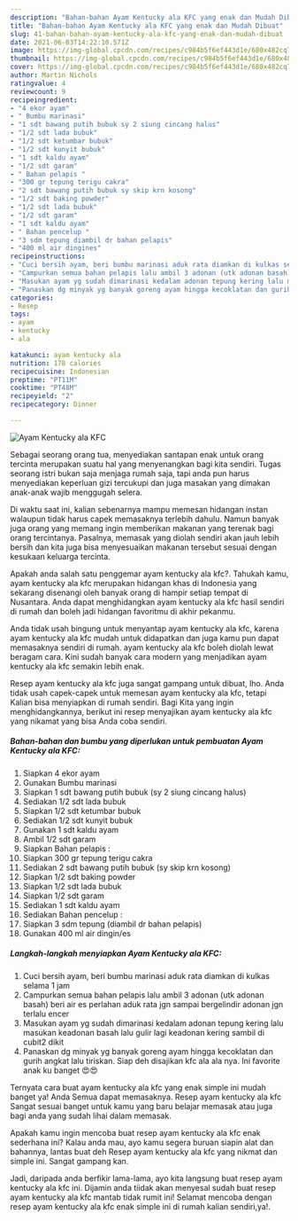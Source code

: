 ```yaml
---
description: "Bahan-bahan Ayam Kentucky ala KFC yang enak dan Mudah Dibuat"
title: "Bahan-bahan Ayam Kentucky ala KFC yang enak dan Mudah Dibuat"
slug: 41-bahan-bahan-ayam-kentucky-ala-kfc-yang-enak-dan-mudah-dibuat
date: 2021-06-03T14:22:10.571Z
image: https://img-global.cpcdn.com/recipes/c984b5f6ef443d1e/680x482cq70/ayam-kentucky-ala-kfc-foto-resep-utama.jpg
thumbnail: https://img-global.cpcdn.com/recipes/c984b5f6ef443d1e/680x482cq70/ayam-kentucky-ala-kfc-foto-resep-utama.jpg
cover: https://img-global.cpcdn.com/recipes/c984b5f6ef443d1e/680x482cq70/ayam-kentucky-ala-kfc-foto-resep-utama.jpg
author: Martin Nichols
ratingvalue: 4
reviewcount: 9
recipeingredient:
- "4 ekor ayam"
- " Bumbu marinasi"
- "1 sdt bawang putih bubuk sy 2 siung cincang halus"
- "1/2 sdt lada bubuk"
- "1/2 sdt ketumbar bubuk"
- "1/2 sdt kunyit bubuk"
- "1 sdt kaldu ayam"
- "1/2 sdt garam"
- " Bahan pelapis "
- "300 gr tepung terigu cakra"
- "2 sdt bawang putih bubuk sy skip krn kosong"
- "1/2 sdt baking powder"
- "1/2 sdt lada bubuk"
- "1/2 sdt garam"
- "1 sdt kaldu ayam"
- " Bahan pencelup "
- "3 sdm tepung diambil dr bahan pelapis"
- "400 ml air dingines"
recipeinstructions:
- "Cuci bersih ayam, beri bumbu marinasi aduk rata diamkan di kulkas selama 1 jam"
- "Campurkan semua bahan pelapis lalu ambil 3 adonan (utk adonan basah) beri air es perlahan aduk rata jgn sampai bergelindir adonan jgn terlalu encer"
- "Masukan ayam yg sudah dimarinasi kedalam adonan tepung kering lalu masukan keadonan basah lalu gulir lagi keadonan kering sambil di cubit2 dikit"
- "Panaskan dg minyak yg banyak goreng ayam hingga kecoklatan dan gurih angkat lalu tiriskan. Siap deh disajikan kfc ala ala nya. Ini favorite anak ku banget 😍😍"
categories:
- Resep
tags:
- ayam
- kentucky
- ala

katakunci: ayam kentucky ala 
nutrition: 178 calories
recipecuisine: Indonesian
preptime: "PT11M"
cooktime: "PT48M"
recipeyield: "2"
recipecategory: Dinner

---
```



![Ayam Kentucky ala KFC](https://img-global.cpcdn.com/recipes/c984b5f6ef443d1e/680x482cq70/ayam-kentucky-ala-kfc-foto-resep-utama.jpg)

Sebagai seorang orang tua, menyediakan santapan enak untuk orang tercinta merupakan suatu hal yang menyenangkan bagi kita sendiri. Tugas seorang istri bukan saja menjaga rumah saja, tapi anda pun harus menyediakan keperluan gizi tercukupi dan juga masakan yang dimakan anak-anak wajib menggugah selera.

Di waktu  saat ini, kalian sebenarnya mampu memesan hidangan instan walaupun tidak harus capek memasaknya terlebih dahulu. Namun banyak juga orang yang memang ingin memberikan makanan yang terenak bagi orang tercintanya. Pasalnya, memasak yang diolah sendiri akan jauh lebih bersih dan kita juga bisa menyesuaikan makanan tersebut sesuai dengan kesukaan keluarga tercinta. 



Apakah anda salah satu penggemar ayam kentucky ala kfc?. Tahukah kamu, ayam kentucky ala kfc merupakan hidangan khas di Indonesia yang sekarang disenangi oleh banyak orang di hampir setiap tempat di Nusantara. Anda dapat menghidangkan ayam kentucky ala kfc hasil sendiri di rumah dan boleh jadi hidangan favoritmu di akhir pekanmu.

Anda tidak usah bingung untuk menyantap ayam kentucky ala kfc, karena ayam kentucky ala kfc mudah untuk didapatkan dan juga kamu pun dapat memasaknya sendiri di rumah. ayam kentucky ala kfc boleh diolah lewat beragam cara. Kini sudah banyak cara modern yang menjadikan ayam kentucky ala kfc semakin lebih enak.

Resep ayam kentucky ala kfc juga sangat gampang untuk dibuat, lho. Anda tidak usah capek-capek untuk memesan ayam kentucky ala kfc, tetapi Kalian bisa menyiapkan di rumah sendiri. Bagi Kita yang ingin menghidangkannya, berikut ini resep menyajikan ayam kentucky ala kfc yang nikamat yang bisa Anda coba sendiri.

<!--inarticleads1-->

##### Bahan-bahan dan bumbu yang diperlukan untuk pembuatan Ayam Kentucky ala KFC:

1. Siapkan 4 ekor ayam
1. Gunakan  Bumbu marinasi
1. Siapkan 1 sdt bawang putih bubuk (sy 2 siung cincang halus)
1. Sediakan 1/2 sdt lada bubuk
1. Siapkan 1/2 sdt ketumbar bubuk
1. Sediakan 1/2 sdt kunyit bubuk
1. Gunakan 1 sdt kaldu ayam
1. Ambil 1/2 sdt garam
1. Siapkan  Bahan pelapis :
1. Siapkan 300 gr tepung terigu cakra
1. Sediakan 2 sdt bawang putih bubuk (sy skip krn kosong)
1. Siapkan 1/2 sdt baking powder
1. Siapkan 1/2 sdt lada bubuk
1. Siapkan 1/2 sdt garam
1. Sediakan 1 sdt kaldu ayam
1. Sediakan  Bahan pencelup :
1. Siapkan 3 sdm tepung (diambil dr bahan pelapis)
1. Gunakan 400 ml air dingin/es




<!--inarticleads2-->

##### Langkah-langkah menyiapkan Ayam Kentucky ala KFC:

1. Cuci bersih ayam, beri bumbu marinasi aduk rata diamkan di kulkas selama 1 jam
1. Campurkan semua bahan pelapis lalu ambil 3 adonan (utk adonan basah) beri air es perlahan aduk rata jgn sampai bergelindir adonan jgn terlalu encer
1. Masukan ayam yg sudah dimarinasi kedalam adonan tepung kering lalu masukan keadonan basah lalu gulir lagi keadonan kering sambil di cubit2 dikit
1. Panaskan dg minyak yg banyak goreng ayam hingga kecoklatan dan gurih angkat lalu tiriskan. Siap deh disajikan kfc ala ala nya. Ini favorite anak ku banget 😍😍




Ternyata cara buat ayam kentucky ala kfc yang enak simple ini mudah banget ya! Anda Semua dapat memasaknya. Resep ayam kentucky ala kfc Sangat sesuai banget untuk kamu yang baru belajar memasak atau juga bagi anda yang sudah lihai dalam memasak.

Apakah kamu ingin mencoba buat resep ayam kentucky ala kfc enak sederhana ini? Kalau anda mau, ayo kamu segera buruan siapin alat dan bahannya, lantas buat deh Resep ayam kentucky ala kfc yang nikmat dan simple ini. Sangat gampang kan. 

Jadi, daripada anda berfikir lama-lama, ayo kita langsung buat resep ayam kentucky ala kfc ini. Dijamin anda tiidak akan menyesal sudah buat resep ayam kentucky ala kfc mantab tidak rumit ini! Selamat mencoba dengan resep ayam kentucky ala kfc enak simple ini di rumah kalian sendiri,ya!.

